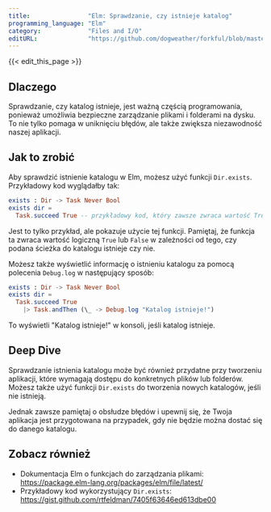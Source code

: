 ```yaml
---
title:                "Elm: Sprawdzanie, czy istnieje katalog"
programming_language: "Elm"
category:             "Files and I/O"
editURL:              "https://github.com/dogweather/forkful/blob/master/content/pl/elm/checking-if-a-directory-exists.md"
---
```


{{< edit_this_page >}}

## Dlaczego

Sprawdzanie, czy katalog istnieje, jest ważną częścią programowania, ponieważ umożliwia bezpieczne zarządzanie plikami i folderami na dysku. To nie tylko pomaga w uniknięciu błędów, ale także zwiększa niezawodność naszej aplikacji.

## Jak to zrobić

Aby sprawdzić istnienie katalogu w Elm, możesz użyć funkcji `Dir.exists`. Przykładowy kod wyglądałby tak:

```Elm
exists : Dir -> Task Never Bool
exists dir =
  Task.succeed True -- przykładowy kod, który zawsze zwraca wartość True
```

Jest to tylko przykład, ale pokazuje użycie tej funkcji. Pamiętaj, że funkcja ta zwraca wartość logiczną `True` lub `False` w zależności od tego, czy podana ścieżka do katalogu istnieje czy nie. 

Możesz także wyświetlić informację o istnieniu katalogu za pomocą polecenia `Debug.log` w następujący sposób:

```Elm
exists : Dir -> Task Never Bool
exists dir =
  Task.succeed True
    |> Task.andThen (\_ -> Debug.log "Katalog istnieje!")
```

To wyświetli "Katalog istnieje!" w konsoli, jeśli katalog istnieje.

## Deep Dive

Sprawdzanie istnienia katalogu może być również przydatne przy tworzeniu aplikacji, które wymagają dostępu do konkretnych plików lub folderów. Możesz także użyć funkcji `Dir.exists` do tworzenia nowych katalogów, jeśli nie istnieją.

Jednak zawsze pamiętaj o obsłudze błędów i upewnij się, że Twoja aplikacja jest przygotowana na przypadek, gdy nie będzie można dostać się do danego katalogu.

## Zobacz również

- Dokumentacja Elm o funkcjach do zarządzania plikami: https://package.elm-lang.org/packages/elm/file/latest/
- Przykładowy kod wykorzystujący `Dir.exists`: https://gist.github.com/rtfeldman/7405f63646ed613dbe00